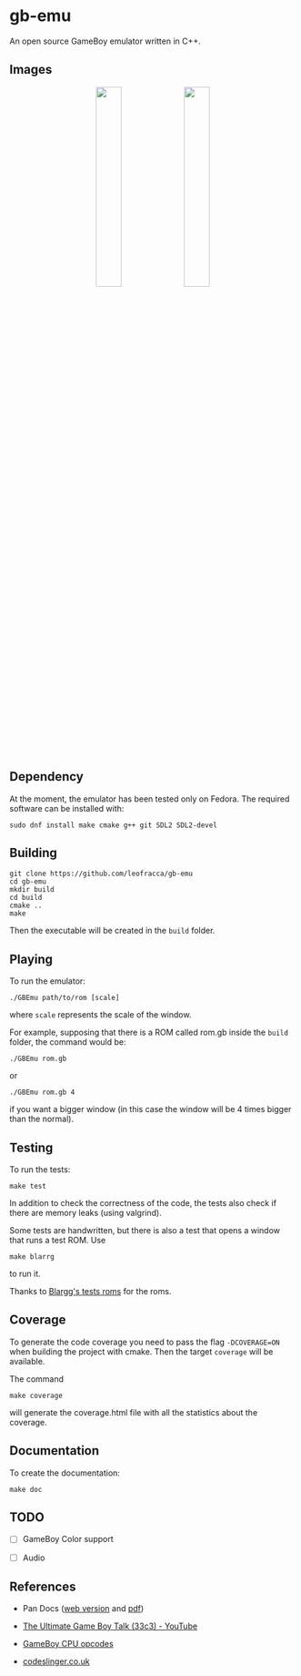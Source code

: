 # gb-emu

An open source GameBoy emulator written in C++.

## Images

<p align='center'>
  <img src='https://github.com/leofracca/gb-emu/blob/main/images/poke_homescreen.png' width='30%'/>
  <img src='https://github.com/leofracca/gb-emu/blob/main/images/poke_battle.png' width='30%'/>
</p>

## Dependency

At the moment, the emulator has been tested only on Fedora. The required software can be installed with:

```shell
sudo dnf install make cmake g++ git SDL2 SDL2-devel
```

## Building

```shell
git clone https://github.com/leofracca/gb-emu
cd gb-emu
mkdir build
cd build
cmake ..
make
```

Then the executable will be created in the `build` folder.

## Playing

To run the emulator:

```shell
./GBEmu path/to/rom [scale]
```

where `scale` represents the scale of the window.

For example, supposing that there is a ROM called rom.gb inside the `build` folder, the command would be:

```shell
./GBEmu rom.gb
```

or

```shell
./GBEmu rom.gb 4
```

if you want a bigger window (in this case the window will be 4 times bigger than the normal).

## Testing

To run the tests:

```shell
make test
```

In addition to check the correctness of the code, the tests also check if there are memory leaks (using valgrind).

Some tests are handwritten, but there is also a test that opens a window that runs a test ROM. Use

```shell
make blarrg
```

to run it.

Thanks to [Blargg's tests roms](https://github.com/retrio/gb-test-roms) for the roms.

## Coverage

To generate the code coverage you need to pass the flag `-DCOVERAGE=ON` when building the project with cmake. Then the target `coverage` will be available.

The command

```shell
make coverage
```

will generate the coverage.html file with all the statistics about the coverage.

## Documentation

To create the documentation:

```shell
make doc
```

## TODO

- [ ] GameBoy Color support

- [ ] Audio

## References

- Pan Docs ([web version](https://gbdev.io/pandocs/) and [pdf](PanDocs/GB.pdf))

- [The Ultimate Game Boy Talk (33c3) - YouTube](https://www.youtube.com/watch?v=HyzD8pNlpwI)

- [GameBoy CPU opcodes](https://www.pastraiser.com/cpu/gameboy/gameboy_opcodes.html)

- [codeslinger.co.uk](http://www.codeslinger.co.uk/pages/projects/gameboy.html)
